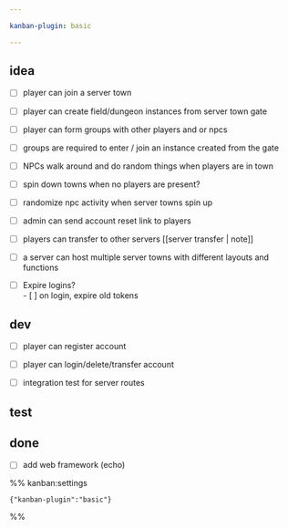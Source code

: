 ```yaml
---

kanban-plugin: basic

---
```


## idea

- [ ] player can join a server town
- [ ] player can create field/dungeon instances from server town gate
- [ ] player can form groups with other players and or npcs
- [ ] groups are required to enter / join an instance created from the gate
- [ ] NPCs walk around and do random things when players are in town
- [ ] spin down towns when no players are present?
- [ ] randomize npc activity when server towns spin up
- [ ] admin can send account reset link to players
- [ ] players can transfer to other servers [[server transfer | note]]
- [ ] a server can host multiple server towns with different layouts and functions
- [ ] Expire logins?<br>- [ ] on login, expire old tokens


## dev

- [ ] player can register account
- [ ] player can login/delete/transfer account
- [ ] integration test for server routes


## test



## done

- [ ] add web framework (echo)




%% kanban:settings
```
{"kanban-plugin":"basic"}
```
%%